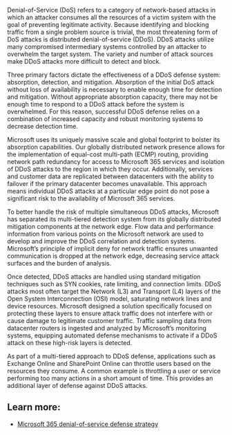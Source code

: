 Denial-of-Service (DoS) refers to a category of network-based attacks in which an attacker consumes all the resources of a victim system with the goal of preventing legitimate activity. Because identifying and blocking traffic from a single problem source is trivial, the most threatening form of DoS attacks is distributed denial-of-service (DDoS). DDoS attacks utilize many compromised intermediary systems controlled by an attacker to overwhelm the target system. The variety and number of attack sources make DDoS attacks more difficult to detect and block.  

Three primary factors dictate the effectiveness of a DDoS defense system: absorption, detection, and mitigation. Absorption of the initial DoS attack without loss of availability is necessary to enable enough time for detection and mitigation. Without appropriate absorption capacity, there may not be enough time to respond to a DDoS attack before the system is overwhelmed. For this reason, successful DDoS defense relies on a combination of increased capacity and robust monitoring systems to decrease detection time. 

Microsoft uses its uniquely massive scale and global footprint to bolster its absorption capabilities. Our globally distributed network presence allows for the implementation of equal-cost multi-path (ECMP) routing, providing network path redundancy for access to Microsoft 365 services and isolation of DDoS attacks to the region in which they occur. Additionally, services and customer data are replicated between datacenters with the ability to failover if the primary datacenter becomes unavailable. This approach means individual DDoS attacks at a particular edge point do not pose a significant risk to the availability of Microsoft 365 services.  

To better handle the risk of multiple simultaneous DDoS attacks, Microsoft has separated its multi-tiered detection system from its globally distributed mitigation components at the network edge. Flow data and performance information from various points on the Microsoft network are used to develop and improve the DDoS correlation and detection systems. Microsoft’s principle of implicit deny for network traffic ensures unwanted communication is dropped at the network edge, decreasing service attack surfaces and the burden of analysis. 

Once detected, DDoS attacks are handled using standard mitigation techniques such as SYN cookies, rate limiting, and connection limits. DDoS attacks most often target the Network (L3) and Transport (L4) layers of the Open System Interconnection (OSI) model, saturating network lines and device resources. Microsoft designed a solution specifically focused on protecting these layers to ensure attack traffic does not interfere with or cause damage to legitimate customer traffic. Traffic sampling data from datacenter routers is ingested and analyzed by Microsoft’s monitoring systems, equipping automated defense mechanisms to activate if a DDoS attack on these high-risk layers is detected.   

As part of a multi-tiered approach to DDoS defense, applications such as Exchange Online and SharePoint Online can throttle users based on the resources they consume. A common example is throttling a user or service performing too many actions in a short amount of time. This provides an additional layer of defense against DDoS attacks. 

## Learn more:

- [Microsoft 365 denial-of-service defense strategy](https://docs.microsoft.com/compliance/assurance/assurance-microsoft-dos-defense-strategy?azure-portal=true)
